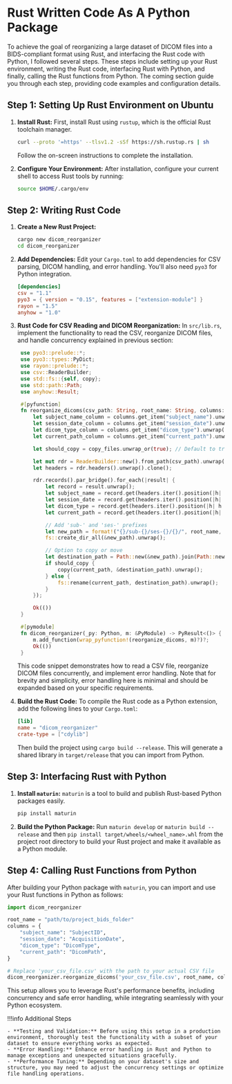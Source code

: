 # Rust Written Code As A Python Package

To achieve the goal of reorganizing a large dataset of DICOM files into a BIDS-compliant format using Rust, and interfacing the Rust code with Python, I followed several steps. These steps include setting up your Rust environment, writing the Rust code, interfacing Rust with Python, and finally, calling the Rust functions from Python. The coming section guide you through each step, providing code examples and configuration details.

## Step 1: Setting Up Rust Environment on Ubuntu

1. **Install Rust:**
   First, install Rust using `rustup`, which is the official Rust toolchain manager.
   ```bash
   curl --proto '=https' --tlsv1.2 -sSf https://sh.rustup.rs | sh
   ```
   Follow the on-screen instructions to complete the installation.

2. **Configure Your Environment:**
   After installation, configure your current shell to access Rust tools by running:
   ```bash
   source $HOME/.cargo/env
   ```

## Step 2: Writing Rust Code

1. **Create a New Rust Project:**
   ```bash
   cargo new dicom_reorganizer
   cd dicom_reorganizer
   ```

2. **Add Dependencies:**
   Edit your `Cargo.toml` to add dependencies for CSV parsing, DICOM handling, and error handling. You'll also need `pyo3` for Python integration.
   ```toml
   [dependencies]
   csv = "1.1"
   pyo3 = { version = "0.15", features = ["extension-module"] }
   rayon = "1.5"
   anyhow = "1.0"
   ```

3. **Rust Code for CSV Reading and DICOM Reorganization:**
   In `src/lib.rs`, implement the functionality to read the CSV, reorganize DICOM files, and handle concurrency explained in previous section:

   
   ```rust
    use pyo3::prelude::*;
    use pyo3::types::PyDict;
    use rayon::prelude::*;
    use csv::ReaderBuilder;
    use std::fs::{self, copy};
    use std::path::Path;
    use anyhow::Result;

    #[pyfunction]
    fn reorganize_dicoms(csv_path: String, root_name: String, columns: &PyDict, copy_files: Option<bool>) -> PyResult<()> {
        let subject_name_column = columns.get_item("subject_name").unwrap().extract::<&str>().unwrap();
        let session_date_column = columns.get_item("session_date").unwrap().extract::<&str>().unwrap();
        let dicom_type_column = columns.get_item("dicom_type").unwrap().extract::<&str>().unwrap();
        let current_path_column = columns.get_item("current_path").unwrap().extract::<&str>().unwrap();

        let should_copy = copy_files.unwrap_or(true); // Default to true if not specified

        let mut rdr = ReaderBuilder::new().from_path(csv_path).unwrap();
        let headers = rdr.headers().unwrap().clone();

        rdr.records().par_bridge().for_each(|result| {
            let record = result.unwrap();
            let subject_name = record.get(headers.iter().position(|h| h == subject_name_column).unwrap()).unwrap();
            let session_date = record.get(headers.iter().position(|h| h == session_date_column).unwrap()).unwrap();
            let dicom_type = record.get(headers.iter().position(|h| h == dicom_type_column).unwrap()).unwrap();
            let current_path = record.get(headers.iter().position(|h| h == current_path_column).unwrap()).unwrap();

            // Add 'sub-' and 'ses-' prefixes
            let new_path = format!("{}/sub-{}/ses-{}/{}/", root_name, subject_name, session_date, dicom_type);
            fs::create_dir_all(&new_path).unwrap();

            // Option to copy or move
            let destination_path = Path::new(&new_path).join(Path::new(current_path).file_name().unwrap());
            if should_copy {
                copy(current_path, &destination_path).unwrap();
            } else {
                fs::rename(current_path, destination_path).unwrap();
            }
        });

        Ok(())
    }

    #[pymodule]
    fn dicom_reorganizer(_py: Python, m: &PyModule) -> PyResult<()> {
        m.add_function(wrap_pyfunction!(reorganize_dicoms, m)?)?;
        Ok(())
    }
   ```
   This code snippet demonstrates how to read a CSV file, reorganize DICOM files concurrently, and implement error handling. Note that for brevity and simplicity, error handling here is minimal and should be expanded based on your specific requirements.

4. **Build the Rust Code:**
   To compile the Rust code as a Python extension, add the following lines to your `Cargo.toml`:
   ```toml
   [lib]
   name = "dicom_reorganizer"
   crate-type = ["cdylib"]
   ```
   Then build the project using `cargo build --release`. This will generate a shared library in `target/release` that you can import from Python.

## Step 3: Interfacing Rust with Python

1. **Install `maturin`:**
   `maturin` is a tool to build and publish Rust-based Python packages easily.
   ```bash
   pip install maturin
   ```

2. **Build the Python Package:**
   Run `maturin develop` or `maturin build --release` and then `pip install target/wheels/<wheel_name>.whl` from the project root directory to build your Rust project and make it available as a Python module.

## Step 4: Calling Rust Functions from Python

After building your Python package with `maturin`, you can import and use your Rust functions in Python as follows:

```python
import dicom_reorganizer

root_name = "path/to/project_bids_folder"
columns = {
    "subject_name": "SubjectID",
    "session_date": "AcquisitionDate",
    "dicom_type": "DicomType",
    "current_path": "DicomPath",
}

# Replace 'your_csv_file.csv' with the path to your actual CSV file
dicom_reorganizer.reorganize_dicoms('your_csv_file.csv', root_name, columns)
```

This setup allows you to leverage Rust's performance benefits, including concurrency and safe error handling, while integrating seamlessly with your Python ecosystem.

!!!info Additional Steps

    - **Testing and Validation:** Before using this setup in a production environment, thoroughly test the functionality with a subset of your dataset to ensure everything works as expected.
    - **Error Handling:** Enhance error handling in Rust and Python to manage exceptions and unexpected situations gracefully.
    - **Performance Tuning:** Depending on your dataset's size and structure, you may need to adjust the concurrency settings or optimize file handling operations.